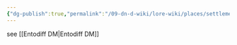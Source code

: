 ```yaml
---
{"dg-publish":true,"permalink":"/09-dn-d-wiki/lore-wiki/places/settlements/eranvale/l-entodiff/","tags":["Settlement","city","Entodiff","lore-wiki","Eranvale"]}
---
```


see [[Entodiff DM\|Entodiff DM]]
